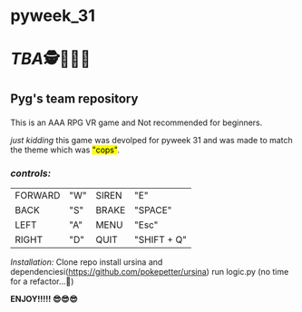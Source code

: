 # pyweek_31
<!DOCTYPE html PUBLIC "-//W3C//DTD XHTML 1.0 Transitional//EN" "http://www.w3.org/TR/xhtml1/DTD/xhtml1-transitional.dtd">
<html xmlns="http://www.w3.org/1999/xhtml">
</head>
<body>
<h1><strong><em class="detail">T</em><em class="name">B</em><em class = "something">A</em>🕵👮🕵️‍♀️</h1></strong>

<h2><p>Pyg's team repository</h2>

This is an AAA RPG VR game and Not recommended for beginners.

<em class = "something ">just kidding </em>this game was devolped for pyweek 31 and was made to match the theme which was <mark> "cops"</mark>.</br>

<h3> <em class = "detail">controls: </h3></em>
<table style="width:100%">
    
  <tr>
  <em>
    <td>FORWARD</td>
    <td>"W"</td>
    <td>SIREN</td>
    <td>"E"</td>
    </em>  
  </tr>
  <tr>
    <td>BACK</td>
    <td>"S"</td>
    <td>BRAKE</td>
    <td>"SPACE"</td>
  </tr>
  <tr>
    <td>LEFT</td>
    <td>"A"</td>
    <td>MENU</td>
    <td>"Esc"</td>
  </tr>
  <tr>
    <td>RIGHT</td>
    <td>"D"</td>
    <td>QUIT</td>
    <td>"SHIFT + Q"</td>
  </tr>
</table>

<p>
<p>
<p>
</p>

<em>Installation:</em>
Clone repo
install ursina and dependenciesi(https://github.com/pokepetter/ursina)
run logic.py (no time for a refactor...😬)

<strong>ENJOY!!!!! 😎😎😎</strong></p>
</body>
</html>

